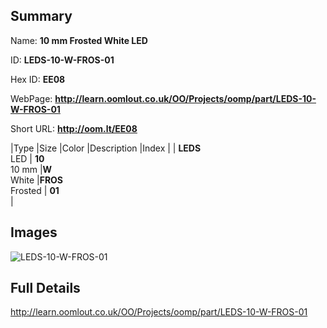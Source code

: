 

## Summary
 
Name: __10 mm Frosted White LED__

ID: __LEDS-10-W-FROS-01__

Hex ID: __EE08__

WebPage: __http://learn.oomlout.co.uk/OO/Projects/oomp/part/LEDS-10-W-FROS-01__

Short URL: __http://oom.lt/EE08__


|Type   |Size   |Color   |Description   |Index   |
| __LEDS__ <br>LED  | __10__<br>10 mm   |__W__<br>White    |__FROS__<br>Frosted    | __01__<br>  |


## Images
![LEDS-10-W-FROS-01](http://oomlout.com/oomp-gen/parts/LEDS-10-W-FROS-01/LEDS-10-W-FROS-01_420.jpg)

## Full Details

 http://learn.oomlout.co.uk/OO/Projects/oomp/part/LEDS-10-W-FROS-01

